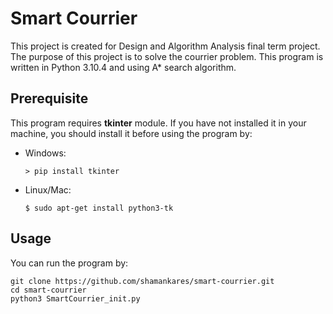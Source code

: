 # Smart Courrier

This project is created for Design and Algorithm Analysis final term project. The purpose of this project is to solve the courrier problem. This program is written in Python 3.10.4 and using A* search algorithm.

## Prerequisite
This program requires **tkinter** module. If you have not installed it in your machine, you should install it before using the program by:
* Windows: 
  ```
  > pip install tkinter
  ```
* Linux/Mac:
  ```
  $ sudo apt-get install python3-tk
  ```

## Usage
You can run the program by:
```
git clone https://github.com/shamankares/smart-courrier.git
cd smart-courrier
python3 SmartCourrier_init.py
```
